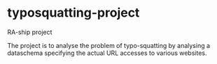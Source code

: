 # typosquatting-project
RA-ship project

The project is to analyse the problem of typo-squatting by analysing a dataschema specifying the actual URL accesses to various websites.
